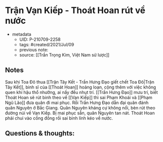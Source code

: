 # Trận Vạn Kiếp - Thoát Hoan rút về nước

- metadata
	- UID: P-210709-2258
	- tags: #created/2021/Jul/09
	- previous note: 
	- source: [[Trần Trọng Kim, Việt Nam sử lược]]

## Notes
Sau khi Toa Đô thua [[Trận Tây Kết - Trần Hưng Đạo giết chết Toa Đô|Trận Tây Kết]], binh sĩ của [[Thoát Hoan]] hoảng loạn, cộng thêm với việc không quen khí hậu thổ nhưỡng, ai nấy đều nhụt trí. 
[[Trần Hưng Đạo]] mưu trí, biết Thoát Hoan sẽ rút binh theo về [[Vạn Kiếp]] thì sai Phạm Khoái và [[Phạm Ngũ Lão]] đưa quân đi mai phục. Rồi Trần Hưng Đạo dẫn đại quân đánh quân Nguyên ở Bắc Giang. Quân Nguyên kháng cự không nổi, bèn rút theo đường núi về Vạn Kiếp. Bị mai phục sẵn, quân Nguyên tan nát. Thoát Hoan phải chui vào cống đồng rồi sai binh lính kéo về nước.

## Questions & thoughts:

